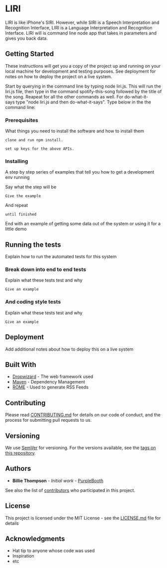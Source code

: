 # LIRI

LIRI is like iPhone's SIRI. However, while SIRI is a Speech Interpretation and Recognition Interface, LIRI is a Language Interpretation and Recognition Interface. LIRI will is command line node app that takes in parameters and gives you back data.

## Getting Started

These instructions will get you a copy of the project up and running on your local machine for development and testing purposes. See deployment for notes on how to deploy the project on a live system.

Start by querying in the command line by typing node liri.js. This will run the liri.js file, then type in the command spotify-this-song followed by the title of the song. Reapeat for all the other commands as well. For do-what-it-says type "node liri.js and then do-what-it-says". Type below in the the command line:

### Prerequisites

What things you need to install the software and how to install them

```
clone and run npm install.

set up keys for the above APIs.

```

### Installing

A step by step series of examples that tell you how to get a development env running

Say what the step will be

```
Give the example
```

And repeat

```
until finished
```

End with an example of getting some data out of the system or using it for a little demo

## Running the tests

Explain how to run the automated tests for this system

### Break down into end to end tests

Explain what these tests test and why

```
Give an example
```

### And coding style tests

Explain what these tests test and why

```
Give an example
```

## Deployment

Add additional notes about how to deploy this on a live system

## Built With

* [Dropwizard](http://www.dropwizard.io/1.0.2/docs/) - The web framework used
* [Maven](https://maven.apache.org/) - Dependency Management
* [ROME](https://rometools.github.io/rome/) - Used to generate RSS Feeds

## Contributing

Please read [CONTRIBUTING.md](https://gist.github.com/PurpleBooth/b24679402957c63ec426) for details on our code of conduct, and the process for submitting pull requests to us.

## Versioning

We use [SemVer](http://semver.org/) for versioning. For the versions available, see the [tags on this repository](https://github.com/your/project/tags). 

## Authors

* **Billie Thompson** - *Initial work* - [PurpleBooth](https://github.com/PurpleBooth)

See also the list of [contributors](https://github.com/your/project/contributors) who participated in this project.

## License

This project is licensed under the MIT License - see the [LICENSE.md](LICENSE.md) file for details

## Acknowledgments

* Hat tip to anyone whose code was used
* Inspiration
* etc
